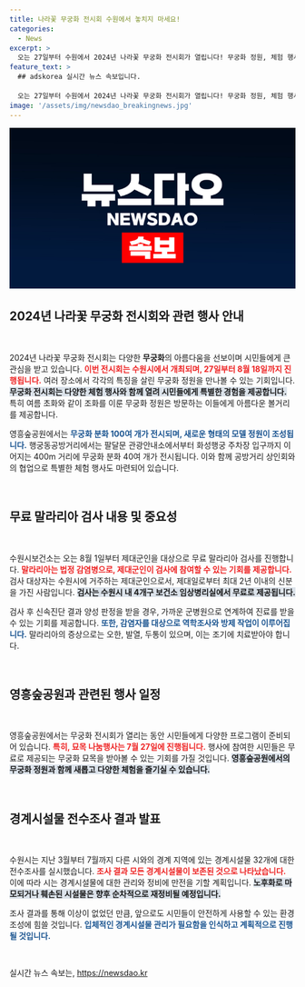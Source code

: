 ```yaml
---
title: 나라꽃 무궁화 전시회 수원에서 놓치지 마세요!
categories:
  - News
excerpt: >
  오는 27일부터 수원에서 2024년 나라꽃 무궁화 전시회가 열립니다! 무궁화 정원, 체험 행사, 무료 묘목 나눔까지 다채로운 프로그램이 마련되어 시민들의 참여를 기다립니다. 놓치지 마세요!
feature_text: >
  ## adskorea 실시간 뉴스 속보입니다.

  오는 27일부터 수원에서 2024년 나라꽃 무궁화 전시회가 열립니다! 무궁화 정원, 체험 행사, 무료 묘목 나눔까지 다채로운 프로그램이 마련되어 시민들의 참여를 기다립니다. 놓치지 마세요!
image: '/assets/img/newsdao_breakingnews.jpg'
---
```


<p><img src="/assets/img/newsdao_breakingnews.jpg" alt="adskorea 속보" /></p>

<h2 data-ke-size="size26">2024년 나라꽃 무궁화 전시회와 관련 행사 안내</h2>

<p data-ke-size="size16">&nbsp;</p>

<p>2024년 나라꽃 무궁화 전시회는 다양한 <b>무궁화</b>의 아름다움을 선보이며 시민들에게 큰 관심을 받고 있습니다. <b><span style="color: #ee2323;">이번 전시회는 수원시에서 개최되며, 27일부터 8월 18일까지 진행됩니다.</span></b> 여러 장소에서 각각의 특징을 살린 무궁화 정원을 만나볼 수 있는 기회입니다. <b><span style="background-color: #21538527;">무궁화 전시회는 다양한 체험 행사와 함께 열려 시민들에게 특별한 경험을 제공합니다.</span></b> 특히 여름 초화와 같이 조화를 이룬 무궁화 정원은 방문하는 이들에게 아름다운 볼거리를 제공합니다. </p>

<p>영흥숲공원에서는 <b><span style="color: #1a5490;">무궁화 분화 100여 개가 전시되며, 새로운 형태의 모델 정원이 조성됩니다.</span></b> 행궁동공방거리에서는 팔달문 관광안내소에서부터 화성행궁 주차장 입구까지 이어지는 400m 거리에 무궁화 분화 40여 개가 전시됩니다. 이와 함께 공방거리 상인회와의 협업으로 특별한 체험 행사도 마련되어 있습니다.</p>

<p data-ke-size="size16">&nbsp;</p>

<h2 data-ke-size="size26">무료 말라리아 검사 내용 및 중요성</h2>

<p data-ke-size="size16">&nbsp;</p>

<p>수원시보건소는 오는 8월 1일부터 제대군인을 대상으로 무료 말라리아 검사를 진행합니다. <b><span style="color: #ee2323;">말라리아는 법정 감염병으로, 제대군인이 검사에 참여할 수 있는 기회를 제공합니다.</span></b> 검사 대상자는 수원시에 거주하는 제대군인으로서, 제대일로부터 최대 2년 이내의 신분을 가진 사람입니다. <b><span style="background-color: #21538527;">검사는 수원시 내 4개구 보건소 임상병리실에서 무료로 제공됩니다.</span></b> </p>

<p>검사 후 신속진단 결과 양성 판정을 받을 경우, 가까운 군병원으로 연계하여 진료를 받을 수 있는 기회를 제공합니다. <b><span style="color: #1a5490;">또한, 감염자를 대상으로 역학조사와 방제 작업이 이루어집니다.</span></b> 말라리아의 증상으로는 오한, 발열, 두통이 있으며, 이는 조기에 치료받아야 합니다. </p>

<p data-ke-size="size16">&nbsp;</p>

<h2 data-ke-size="size26">영흥숲공원과 관련된 행사 일정</h2>

<p data-ke-size="size16">&nbsp;</p>

<p>영흥숲공원에서는 무궁화 전시회가 열리는 동안 시민들에게 다양한 프로그램이 준비되어 있습니다. <b><span style="color: #ee2323;">특히, 묘목 나눔행사는 7월 27일에 진행됩니다.</span></b> 행사에 참여한 시민들은 무료로 제공되는 무궁화 묘목을 받아볼 수 있는 기회를 가질 것입니다. <b><span style="background-color: #21538527;">영흥숲공원에서의 무궁화 정원과 함께 새롭고 다양한 체험을 즐기실 수 있습니다.</span></b> </p>

<p data-ke-size="size16">&nbsp;</p>

<h2 data-ke-size="size26">경계시설물 전수조사 결과 발표</h2>

<p data-ke-size="size16">&nbsp;</p>

<p>수원시는 지난 3월부터 7월까지 다른 시와의 경계 지역에 있는 경계시설물 32개에 대한 전수조사를 실시했습니다. <b><span style="color: #ee2323;">조사 결과 모든 경계시설물이 보존된 것으로 나타났습니다.</span></b> 이에 따라 시는 경계시설물에 대한 관리와 정비에 만전을 기할 계획입니다. <b><span style="background-color: #21538527;">노후화로 마모되거나 훼손된 시설물은 향후 순차적으로 재정비될 예정입니다.</span></b> </p>

<p>조사 결과를 통해 이상이 없었던 만큼, 앞으로도 시민들이 안전하게 사용할 수 있는 환경 조성에 힘쓸 것입니다. <b><span style="color: #1a5490;">입체적인 경계시설물 관리가 필요함을 인식하고 계획적으로 진행될 것입니다.</span></b> </p>

<p data-ke-size="size16">&nbsp;</p>
실시간 뉴스 속보는, <a href="https://newsdao.kr" rel="dofollow">https://newsdao.kr</a>


